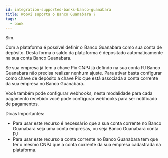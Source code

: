 ```yaml
---
id: integration-supported-banks-banco-guanabara
title: Woovi suporta o Banco Guanabara ?
tags:
  - bank
---
```


Sim.

Com a plataforma é possível definir o Banco Guanabara como sua conta de depósito. Desta forma o saldo da plataforma é depositado automaticamente na sua conta Banco Guanabara.

Se sua empresa já tem a chave Pix CNPJ já defindo na sua conta PJ Banco Guanabara não precisa realizar nenhum ajuste. Para ativar basta configurar como chave de depósito a chave Pix que está associada a conta corrente da sua empresa no Banco Guanabara.

Você também pode configurar webhooks, nesta modalidade para cada pagamento recebido você pode configurar webhooks para ser notificado de pagamentos.

Dicas Importantes:

- Para usar este recurso é necessário que a sua conta corrente no Banco Guanabara seja uma conta empresas, ou seja Banco Guanabara conta PJ
- Para usar este recurso a conta corrente no Banco Guanabara tem que ter o mesmo CNPJ que a conta corrente da sua empresa cadastrada na plataforma.
